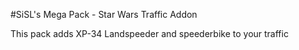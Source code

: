 #SiSL's Mega Pack - Star Wars Traffic Addon

This pack adds XP-34 Landspeeder and speederbike to your traffic
